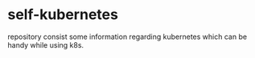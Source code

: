 # self-kubernetes
repository consist some information regarding kubernetes which can be handy while using k8s.
